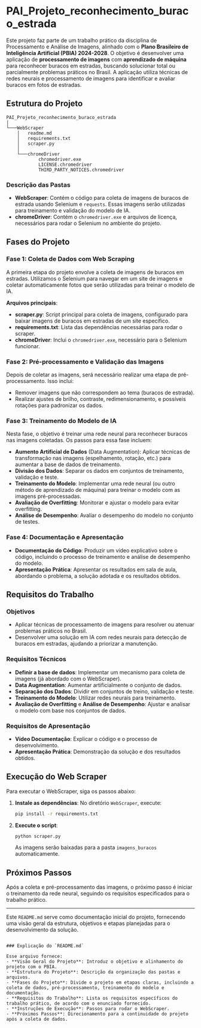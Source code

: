 # PAI_Projeto_reconhecimento_buraco_estrada

Este projeto faz parte de um trabalho prático da disciplina de Processamento e Análise de Imagens, alinhado com o **Plano Brasileiro de Inteligência Artificial (PBIA) 2024-2028**. O objetivo é desenvolver uma aplicação de **processamento de imagens** com **aprendizado de máquina** para reconhecer buracos em estradas, buscando solucionar total ou parcialmente problemas práticos no Brasil. A aplicação utiliza técnicas de redes neurais e processamento de imagens para identificar e avaliar buracos em fotos de estradas.

## Estrutura do Projeto

```plaintext
PAI_Projeto_reconhecimento_buraco_estrada
│
└───WebScraper
    │   readme.md
    │   requirements.txt
    │   scraper.py
    │
    └───chromeDriver
            chromedriver.exe
            LICENSE.chromedriver
            THIRD_PARTY_NOTICES.chromedriver
```

### Descrição das Pastas

- **WebScraper**: Contém o código para coleta de imagens de buracos de estrada usando Selenium e `requests`. Essas imagens serão utilizadas para treinamento e validação do modelo de IA.
- **chromeDriver**: Contém o `chromedriver.exe` e arquivos de licença, necessários para rodar o Selenium no ambiente do projeto.

## Fases do Projeto

### Fase 1: Coleta de Dados com Web Scraping
A primeira etapa do projeto envolve a coleta de imagens de buracos em estradas. Utilizamos o Selenium para navegar em um site de imagens e coletar automaticamente fotos que serão utilizadas para treinar o modelo de IA.

**Arquivos principais**:
- **scraper.py**: Script principal para coleta de imagens, configurado para baixar imagens de buracos em estradas de um site específico.
- **requirements.txt**: Lista das dependências necessárias para rodar o scraper.
- **chromeDriver**: Inclui o `chromedriver.exe`, necessário para o Selenium funcionar.

### Fase 2: Pré-processamento e Validação das Imagens
Depois de coletar as imagens, será necessário realizar uma etapa de pré-processamento. Isso inclui:
- Remover imagens que não correspondem ao tema (buracos de estrada).
- Realizar ajustes de brilho, contraste, redimensionamento, e possíveis rotações para padronizar os dados.

### Fase 3: Treinamento do Modelo de IA
Nesta fase, o objetivo é treinar uma rede neural para reconhecer buracos nas imagens coletadas. Os passos para essa fase incluem:
- **Aumento Artificial de Dados** (Data Augmentation): Aplicar técnicas de transformação nas imagens (espelhamento, rotação, etc.) para aumentar a base de dados de treinamento.
- **Divisão dos Dados**: Separar os dados em conjuntos de treinamento, validação e teste.
- **Treinamento do Modelo**: Implementar uma rede neural (ou outro método de aprendizado de máquina) para treinar o modelo com as imagens pré-processadas.
- **Avaliação de Overfitting**: Monitorar e ajustar o modelo para evitar overfitting.
- **Análise de Desempenho**: Avaliar o desempenho do modelo no conjunto de testes.

### Fase 4: Documentação e Apresentação
- **Documentação do Código**: Produzir um vídeo explicativo sobre o código, incluindo o processo de treinamento e análise de desempenho do modelo.
- **Apresentação Prática**: Apresentar os resultados em sala de aula, abordando o problema, a solução adotada e os resultados obtidos.

## Requisitos do Trabalho

### Objetivos
- Aplicar técnicas de processamento de imagens para resolver ou atenuar problemas práticos no Brasil.
- Desenvolver uma solução em IA com redes neurais para detecção de buracos em estradas, ajudando a priorizar a manutenção.

### Requisitos Técnicos
- **Definir a base de dados**: Implementar um mecanismo para coleta de imagens (já abordado com o WebScraper).
- **Data Augmentation**: Aumentar artificialmente o conjunto de dados.
- **Separação dos Dados**: Dividir em conjuntos de treino, validação e teste.
- **Treinamento do Modelo**: Utilizar redes neurais para treinamento.
- **Avaliação de Overfitting** e **Análise de Desempenho**: Ajustar e analisar o modelo com base nos conjuntos de dados.

### Requisitos de Apresentação
- **Vídeo Documentação**: Explicar o código e o processo de desenvolvimento.
- **Apresentação Prática**: Demonstração da solução e dos resultados obtidos.

## Execução do Web Scraper

Para executar o WebScraper, siga os passos abaixo:

1. **Instale as dependências**: No diretório `WebScraper`, execute:
   ```bash
   pip install -r requirements.txt
   ```

2. **Execute o script**:
   ```bash
   python scraper.py
   ```
   As imagens serão baixadas para a pasta `imagens_buracos` automaticamente.

## Próximos Passos

Após a coleta e pré-processamento das imagens, o próximo passo é iniciar o treinamento da rede neural, seguindo os requisitos especificados para o trabalho prático.

---

Este `README.md` serve como documentação inicial do projeto, fornecendo uma visão geral da estrutura, objetivos e etapas planejadas para o desenvolvimento da solução.
```

### Explicação do `README.md`

Esse arquivo fornece:
- **Visão Geral do Projeto**: Introduz o objetivo e alinhamento do projeto com o PBIA.
- **Estrutura do Projeto**: Descrição da organização das pastas e arquivos.
- **Fases do Projeto**: Divide o projeto em etapas claras, incluindo a coleta de dados, pré-processamento, treinamento do modelo e documentação.
- **Requisitos do Trabalho**: Lista os requisitos específicos do trabalho prático, de acordo com o enunciado fornecido.
- **Instruções de Execução**: Passos para rodar o WebScraper.
- **Próximos Passos**: Direcionamento para a continuidade do projeto após a coleta de dados.